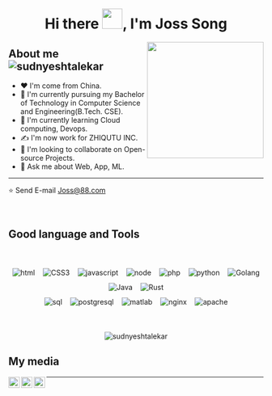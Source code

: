 
<h1 align="center">Hi there <img src="https://github.com/sudnyeshtalekar/sudnyeshtalekar/blob/master/Assets/Hi.gif" width="40px">, I'm Joss Song</h1>

<img align='right' src="https://media.giphy.com/media/M9gbBd9nbDrOTu1Mqx/giphy.gif" width="230">

<h2>About me &nbsp;&nbsp; <span align=""> <img src="https://komarev.com/ghpvc/?username=sudnyeshtalekar" alt="sudnyeshtalekar" /> </span></h2>

- ❤  I'm come from China.
- 🔭 I'm currently pursuing my Bachelor of Technology in Computer Science and Engineering(B.Tech. CSE).
- 🌱 I'm currently learning Cloud computing, Devops.
- ✍ I'm now work for ZHIQUTU INC.
- 👯 I'm looking to collaborate on Open-source Projects.
- 💬 Ask me about Web, App, ML.
---

⭐️ Send E-mail  <a href="https://www.google.com/gmail" target="_blank">Joss@88.com</a>

<br />

<h2>Good language and Tools</h2>

<br />

<p align="center">
 <img src="https://img.shields.io/badge/HTML-5-green" alt="html" style="vertical-align:top; margin:6px">
 <img src="https://img.shields.io/badge/CSS-3-yellowgreen" alt="CSS3" style="vertical-align:top; margin:6px">
 <img src="https://img.shields.io/badge/JavaScript-Stable-orange" alt="javascript" style="vertical-align:top; margin:6px">
 <img src="https://img.shields.io/badge/node-21-lightgrey" alt="node" style="vertical-align:top; margin:6px">
 <img src="https://img.shields.io/badge/PHP-8-yellowgreen" alt="php" style="vertical-align:top; margin:6px">
 <img src="https://img.shields.io/badge/Python-3.9-red" alt="python" style="vertical-align:top; margin:6px">
 <img src="https://img.shields.io/badge/Golang-1.17-important" alt="Golang" style="vertical-align:top; margin:6px">
 <img src="https://img.shields.io/badge/Java-11-success" alt="Java" style="vertical-align:top; margin:6px">
 <img src="https://img.shields.io/badge/Rust-1.5-red" alt="Rust" style="vertical-align:top; margin:6px">
 <br />
 <img src="https://img.shields.io/badge/MySql-8-important" alt="sql" style="vertical-align:top; margin:6px">
 <img src="https://img.shields.io/badge/postgresql-11-red" alt="postgresql" style="vertical-align:top; margin:6px">
 <img src="https://img.shields.io/badge/Matlab-blue" alt="matlab" style="vertical-align:top; margin:6px">
  <img src="https://img.shields.io/badge/nginx-red" alt="nginx" style="vertical-align:top; margin:6px">
  <img src="https://img.shields.io/badge/apache-green" alt="apache" style="vertical-align:top; margin:6px">
 
</p>

<br />

<p align="center"> <img src="https://github-readme-stats.vercel.app/api?username=JossSong&show_icons=true&theme=dark" alt="sudnyeshtalekar" /> 
</p>

<h2> My media </h2>

<a href="https://twitter.com/">
  <img align="left" alt="Sudnyesh's Twitter" width="22px" src="https://files.catbox.moe/58huqj.svg" />
</a>
<a href="https://linkedin.com/in/">
  <img align="left" alt="Sudnyesh's Linkdein" width="22px" src="https://files.catbox.moe/al40oz.svg" />
</a>
<a href="https://github.com/JossSong">
  <img align="left" alt="Sudnyesh's Github" width="22px" src="https://files.catbox.moe/29p6zd.svg" />
</a>
<hr>
